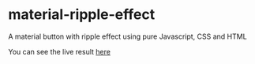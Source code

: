 # material-ripple-effect
A material button with ripple effect using pure Javascript, CSS and HTML

You can see the live result [here](https://vitutiv.github.io/material-ripple-effect/)
